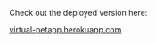 Check out the deployed version here:

<a href="virtual-petapp.herokuapp.com">virtual-petapp.herokuapp.com</a>
